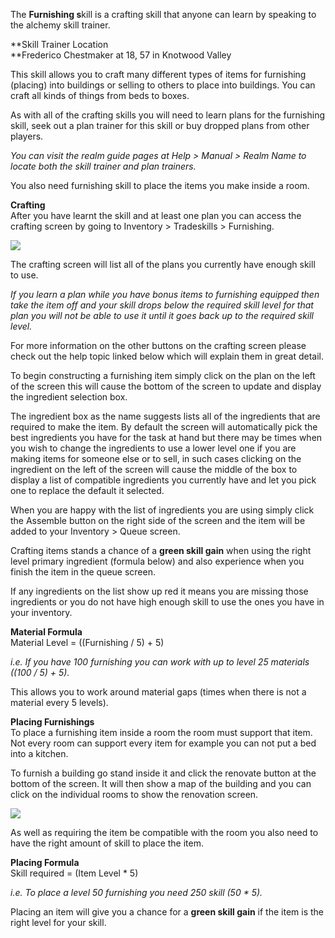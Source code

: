 ---
---
The **Furnishing s**kill is a crafting skill that anyone can learn by speaking to the alchemy skill trainer.

**Skill Trainer Location  
**Frederico Chestmaker at 18, 57 in Knotwood Valley

This skill allows you to craft many different types of items for furnishing (placing) into buildings or selling to others to place into buildings. You can craft all kinds of things from beds to boxes.

As with all of the crafting skills you will need to learn plans for the furnishing skill, seek out a plan trainer for this skill or buy dropped plans from other players.

_You can visit the realm guide pages at Help > Manual > Realm Name to locate both the skill trainer and plan trainers._

You also need furnishing skill to place the items you make inside a room.

**Crafting**  
After you have learnt the skill and at least one plan you can access the crafting screen by going to Inventory > Tradeskills > Furnishing.

[![](https://lohcdn.com/images/t_furnishing.jpg)](https://lohcdn.com/images/furnishing.jpg)

The crafting screen will list all of the plans you currently have enough skill to use.

_If you learn a plan while you have bonus items to furnishing equipped then take the item off and your skill drops below the required skill level for that plan you will not be able to use it until it goes back up to the required skill level._

For more information on the other buttons on the crafting screen please check out the help topic linked below which will explain them in great detail.

To begin constructing a furnishing item simply click on the plan on the left of the screen this will cause the bottom of the screen to update and display the ingredient selection box.

The ingredient box as the name suggests lists all of the ingredients that are required to make the item. By default the screen will automatically pick the best ingredients you have for the task at hand but there may be times when you wish to change the ingredients to use a lower level one if you are making items for someone else or to sell, in such cases clicking on the ingredient on the left of the screen will cause the middle of the box to display a list of compatible ingredients you currently have and let you pick one to replace the default it selected.

When you are happy with the list of ingredients you are using simply click the Assemble button on the right side of the screen and the item will be added to your Inventory > Queue screen.

Crafting items stands a chance of a **green skill gain** when using the right level primary ingredient (formula below) and also experience when you finish the item in the queue screen.

If any ingredients on the list show up red it means you are missing those ingredients or you do not have high enough skill to use the ones you have in your inventory.

**Material Formula**  
Material Level = ((Furnishing / 5) + 5)

_i.e. If you have 100 furnishing you can work with up to level 25 materials ((100 / 5) + 5)._

This allows you to work around material gaps (times when there is not a material every 5 levels).

**Placing Furnishings**  
To place a furnishing item inside a room the room must support that item. Not every room can support every item for example you can not put a bed into a kitchen.

To furnish a building go stand inside it and click the renovate button at the bottom of the screen. It will then show a map of the building and you can click on the individual rooms to show the renovation screen.

[![](https://lohcdn.com/images/t_rennovateitems.jpg)](https://lohcdn.com/images/rennovateitems.jpg)

As well as requiring the item be compatible with the room you also need to have the right amount of skill to place the item.

**Placing Formula**  
Skill required = (Item Level \* 5)

_i.e. To place a level 50 furnishing you need 250 skill (50 \* 5)._

Placing an item will give you a chance for a **green skill gain** if the item is the right level for your skill.